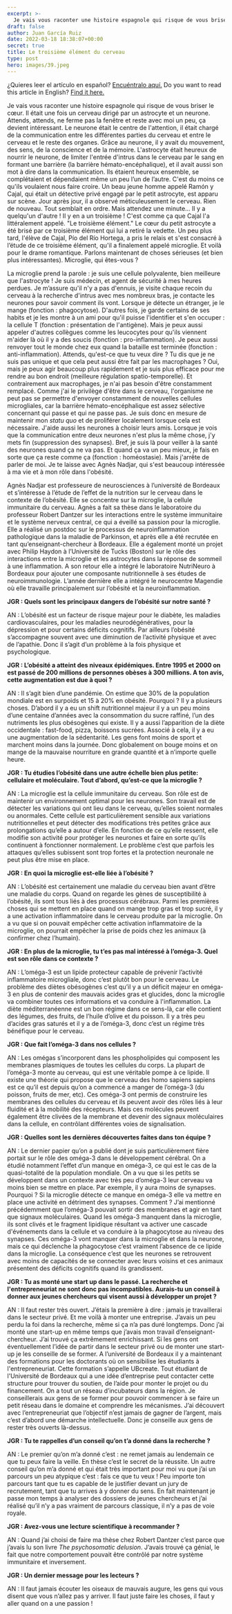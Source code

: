 ```yaml
---
excerpt: >-
  Je vais vous raconter une histoire espagnole qui risque de vous briser le cœur. Il était une fois un cerveau dirigé par un astrocyte et un neurone. Attends, attends, ne ferme pas la fenêtre et reste avec moi un peu, ça devient intéressant. Le neurone était le centre de l'attention, il était chargé de la communication entre les différentes parties du cerveau et entre le cerveau et le reste des organes.
draft: false
author: Juan García Ruiz
date: 2022-03-18 18:38:07+00:00
secret: true
title: Le troisième élément du cerveau
type: post
hero: images/39.jpeg
---
```


<span class="clarification-box">
¿Quieres leer el artículo en español? <a href="/El-tercer-elemento-del-cerebro">Encuéntralo aquí.</a>
</span>

<span class="clarification-box">
Do you want to read this article in English? <a href="/The-third-element-of-the-brain">Find it here.</a>
</span>

Je vais vous raconter une histoire espagnole qui risque de vous briser le cœur. Il était une fois un cerveau dirigé par un astrocyte et un neurone. Attends, attends, ne ferme pas la fenêtre et reste avec moi un peu, ça devient intéressant. Le neurone était le centre de l'attention, il était chargé de la communication entre les différentes parties du cerveau et entre le cerveau et le reste des organes. Grâce au neurone, il y avait du mouvement, des sens, de la conscience et de la mémoire. L'astrocyte était heureux de nourrir le neurone, de limiter l'entrée d'intrus dans le cerveau par le sang en formant une barrière (la barrière hémato-encéphalique), et il avait aussi son mot à dire dans la communication. Ils étaient heureux ensemble, se complétaient et dépendaient même un peu l’un de l’autre. C'est du moins ce qu'ils voulaient nous faire croire. Un beau jeune homme appelé Ramón y Cajal, qui était un détective privé engagé par le petit astrocyte, est apparu sur scène. Jour après jour, il a observé méticuleusement le cerveau. Rien de nouveau. Tout semblait en ordre. Mais attendez une minute... Il y a quelqu'un d'autre ! Il y en a un troisième ! C'est comme ça que Cajal l'a littéralement appelé. "Le troisième élément." Le cœur du petit astrocyte a été brisé par ce troisième élément qui lui a retiré la vedette. Un peu plus tard, l'élève de Cajal, Pío del Río Hortega, a pris le relais et s'est consacré à l’étude de ce troisième élément, qu'il a finalement appelé microglie. Et voilà pour le drame romantique. Parlons maintenant de choses sérieuses (et bien plus intéressantes). Microglie, qui êtes-vous ?

La microglie prend la parole : je suis une cellule polyvalente, bien meilleure que l'astrocyte ! Je suis médecin, et agent de sécurité à mes heures perdues. Je m’assure qu'il n'y a pas d'ennuis, je visite chaque recoin du cerveau à la recherche d'intrus avec mes nombreux bras, je contacte les neurones pour savoir comment ils vont. Lorsque je détecte un étranger, je le mange (fonction : phagocytose). D'autres fois, je garde certains de ses habits et je les montre à un ami pour qu'il puisse l'identifier et s'en occuper : la cellule T (fonction : présentation de l'antigène). Mais je peux aussi appeler d'autres collègues comme les leucocytes pour qu'ils viennent m'aider là où il y a des soucis (fonction : pro-inflammation). Je peux aussi renvoyer tout le monde chez eux quand la bataille est terminée (fonction : anti-inflammation). Attends, qu'est-ce que tu veux dire ? Tu dis que je ne suis pas unique et que cela peut aussi être fait par les macrophages ? Oui, mais je peux agir beaucoup plus rapidement et je suis plus efficace pour me rendre au bon endroit (meilleure régulation spatio-temporelle). Et contrairement aux macrophages, je n'ai pas besoin d'être constamment remplacé. Comme j'ai le privilège d'être dans le cerveau, l'organisme ne peut pas se permettre d'envoyer constamment de nouvelles cellules microgliales, car la barrière hémato-encéphalique est assez sélective concernant qui passe et qui ne passe pas. Je suis donc en mesure de maintenir mon _statu quo_ et de proliférer localement lorsque cela est nécessaire. J'aide aussi les neurones à choisir leurs amis. Lorsque je vois que la communication entre deux neurones n'est plus la même chose, j'y mets fin (suppression des synapses). Bref, je suis là pour veiller à la santé des neurones quand ça ne va pas. Et quand ça va un peu mieux, je fais en sorte que ça reste comme ça (fonction : homéostasie). Mais j'arrête de parler de moi. Je te laisse avec Agnès Nadjar, qui s'est beaucoup intéressée à ma vie et à mon rôle dans l'obésité.

Agnès Nadjar est professeure de neurosciences à l’université de Bordeaux et s’intéresse à l’étude de l’effet de la nutrition sur le cerveau dans le contexte de l’obésité. Elle se concentre sur la microglie, la cellule immunitaire du cerveau. Agnès a fait sa thèse dans le laboratoire du professeur Robert Dantzer sur les interactions entre le système immunitaire et le système nerveux central, ce qui a éveillé sa passion pour la microglie. Elle a réalisé un postdoc sur le processus de neuroinflammation pathologique dans la maladie de Parkinson, et après elle a été recrutée en tant qu’enseignant-chercheur à Bordeaux. Elle a également monté un projet avec Philip Haydon à l’Université de Tucks (Boston) sur le rôle des interactions entre la microglie et les astrocytes dans la réponse de sommeil à une inflammation. A son retour elle a intégré le laboratoire NutriNeuro à Bordeaux pour ajouter une composante nutritionnelle à ses études de neuroimmunologie. L’année dernière elle a intégré le neurocentre Magendie où elle travaille principalement sur l’obésité et la neuroinflammation.

**JGR : Quels sont les principaux dangers de l’obésité sur notre santé ?**

AN : L’obésité est un facteur de risque majeur pour le diabète, les maladies cardiovasculaires, pour les maladies neurodégénératives, pour la dépression et pour certains déficits cognitifs. Par ailleurs l’obésité s’accompagne souvent avec une diminution de l’activité physique et avec de l’apathie. Donc il s’agit d’un problème à la fois physique et psychologique.

**JGR : L’obésité a atteint des niveaux épidémiques. Entre 1995 et 2000 on est passé de 200 millions de personnes obèses à 300 millions. A ton avis, cette augmentation est due à quoi ?**

AN : Il s’agit bien d’une pandémie. On estime que 30% de la population mondiale est en surpoids et 15 à 20% en obésité. Pourquoi ? Il y a plusieurs choses. D’abord il y a eu un shift nutritionnel majeur il y a un peu moins d’une centaine d’années avec la consommation du sucre raffiné, l’un des nutriments les plus obésogènes qui existe. Il y a aussi l’apparition de la diète occidentale : fast-food, pizza, boissons sucrées. Associé à cela, il y a eu une augmentation de la sédentarité. Les gens font moins de sport et marchent moins dans la journée. Donc globalement on bouge moins et on mange de la mauvaise nourriture en grande quantité et à n’importe quelle heure.

**JGR : Tu étudies l’obésité dans une autre échelle bien plus petite: cellulaire et moléculaire. Tout d’abord, qu’est-ce que la microglie ?**

AN : La microglie est la cellule immunitaire du cerveau. Son rôle est de maintenir un environnement optimal pour les neurones. Son travail est de détecter les variations qui ont lieu dans le cerveau, qu’elles soient normales ou anormales. Cette cellule est particulièrement sensible aux variations nutritionnelles et peut détecter des modifications très petites grâce aux prolongations qu’elle a autour d’elle. En fonction de ce qu’elle ressent, elle modifie son activité pour protéger les neurones et faire en sorte qu’ils continuent à fonctionner normalement. Le problème c’est que parfois les attaques qu’elles subissent sont trop fortes et la protection neuronale ne peut plus être mise en place.

**JGR : En quoi la microglie est-elle liée à l’obésité ?**

AN : L’obésité est certainement une maladie du cerveau bien avant d’être une maladie du corps. Quand on regarde les gènes de susceptibilité à l’obésité, ils sont tous liés à des processus cérébraux. Parmi les premières choses qui se mettent en place quand on mange trop gras et trop sucré, il y a une activation inflammatoire dans le cerveau produite par la microglie. On a vu que si on pouvait empêcher cette activation inflammatoire de la microglie, on pourrait empêcher la prise de poids chez les animaux (à confirmer chez l’humain).

**JGR : En plus de la microglie, tu t’es pas mal intéressé à l’oméga-3. Quel est son rôle dans ce contexte ?**

AN : L’oméga-3 est un lipide protecteur capable de prévenir l’activité inflammatoire microgliale, donc c’est plutôt bon pour le cerveau. Le problème des diètes obésogènes c’est qu’il y a un déficit majeur en oméga-3 en plus de contenir des mauvais acides gras et glucides, donc la microglie va combiner toutes ces informations et va conduire à l'inflammation. La diète méditerranéenne est un bon régime dans ce sens-là, car elle contient des légumes, des fruits, de l’huile d’olive et du poisson. Il y a très peu d’acides gras saturés et il y a de l’oméga-3, donc c’est un régime très bénéfique pour le cerveau.

**JGR : Que fait l’oméga-3 dans nos cellules ?**

AN : Les omégas s’incorporent dans les phospholipides qui composent les membranes plasmiques de toutes les cellules du corps. La plupart de l’oméga-3 monte au cerveau, qui est une véritable pompe à ce lipide. Il existe une théorie qui propose que le cerveau des homo sapiens sapiens est ce qu’il est depuis qu’on a commencé a manger de l’oméga-3 (du poisson, fruits de mer, etc). Ces oméga-3 ont permis de construire les membranes des cellules du cerveau et ils peuvent avoir des rôles liés à leur fluidité et à la mobilité des récepteurs. Mais ces molécules peuvent également être clivées de la membrane et devenir des signaux moléculaires dans la cellule, en contrôlant différentes voies de signalisation.

**JGR : Quelles sont les dernières découvertes faites dans ton équipe ?**

AN : Le dernier papier qu’on a publié dont je suis particulièrement fière portait sur le rôle des oméga-3 dans le développement cérébral. On a étudié notamment l’effet d’un manque en oméga-3, ce qui est le cas de la quasi-totalité de la population mondiale. On a vu que si les petits se développent dans un contexte avec très peu d’oméga-3 leur cerveau va moins bien se mettre en place. Par exemple, il y aura moins de synapses. Pourquoi ? Si la microglie détecte ce manque en oméga-3 elle va mettre en place une activité en détriment des synapses. Comment ? J’ai mentionné précédemment que l’oméga-3 pouvait sortir des membranes et agir en tant que signaux moléculaires. Quand les oméga-3 manquent dans la microglie, ils sont clivés et le fragment lipidique résultant va activer une cascade d'événements dans la cellule et va conduire à la phagocytose au niveau des synapses. Ces oméga-3 vont manquer dans la microglie et dans la neurone, mais ce qui déclenche la phagocytose c’est vraiment l’absence de ce lipide dans la microglie. La conséquence c’est que les neurones se retrouvent avec moins de capacités de se connecter avec leurs voisins et ces animaux présentent des déficits cognitifs quand ils grandissent.

**JGR : Tu as monté une start up dans le passé. La recherche et l'entrepreneuriat ne sont donc pas incompatibles. Aurais-tu un conseil à donner aux jeunes chercheurs qui visent aussi à développer un projet ?**

AN : Il faut rester très ouvert. J’étais la première à dire : jamais je travaillerai dans le secteur privé. Et me voilà à monter une entreprise. J’avais un peu perdu la foi dans la recherche, même si ça n’a pas duré longtemps. Donc j’ai monté une start-up en même temps que j’avais mon travail d’enseignant-chercheur. J’ai trouvé ça extrêmement enrichissant. Si les gens ont éventuellement l’idée de partir dans le secteur privé ou de monter une start-up je les conseille de se former. A l’université de Bordeaux il y a maintenant des formations pour les doctorants où on sensibilise les étudiants à l'entrepreneuriat. Cette formation s’appelle UBcreate. Tout étudiant de l'Université de Bordeaux qui a une idée d’entreprise peut contacter cette structure pour trouver du soutien, de l’aide pour monter le projet ou du financement. On a tout un réseau d’incubateurs dans la région. Je conseillerais aux gens de se former pour pouvoir commencer à se faire un petit réseau dans le domaine et comprendre les mécanismes. J’ai découvert avec l’entrepreneuriat que l’objectif n’est jamais de gagner de l’argent, mais c’est d’abord une démarche intellectuelle. Donc je conseille aux gens de rester très ouverts là-dessus.

**JGR : Tu te rappelles d’un conseil qu’on t’a donné dans la recherche ?**

AN : Le premier qu’on m’a donné c’est : ne remet jamais au lendemain ce que tu peux faire la veille. En thèse c’est le secret de la réussite. Un autre conseil qu’on m’a donné et qui était très important pour moi vu que j’ai un parcours un peu atypique c’est : fais ce que tu veux ! Peu importe ton parcours tant que tu es capable de le justifier devant un jury de recrutement, tant que tu arrives à y donner du sens. En fait maintenant je passe mon temps à analyser des dossiers de jeunes chercheurs et j’ai réalisé qu’il n’y a pas vraiment de parcours classique, il n’y a pas de voie royale.

**JGR : Avez-vous une lecture scientifique à recommander ?**

AN : Quand j’ai choisi de faire ma thèse chez Robert Dantzer c’est parce que j’avais lu son livre _The psychosomatic delusion_. J’avais trouvé ça génial, le fait que notre comportement pouvait être contrôlé par notre système immunitaire et inversement.

**JGR : Un dernier message pour les lecteurs ?**

AN : Il faut jamais écouter les oiseaux de mauvais augure, les gens qui vous disent que vous n’allez pas y arriver. Il faut juste faire les choses, il faut y aller quand on a une passion !
